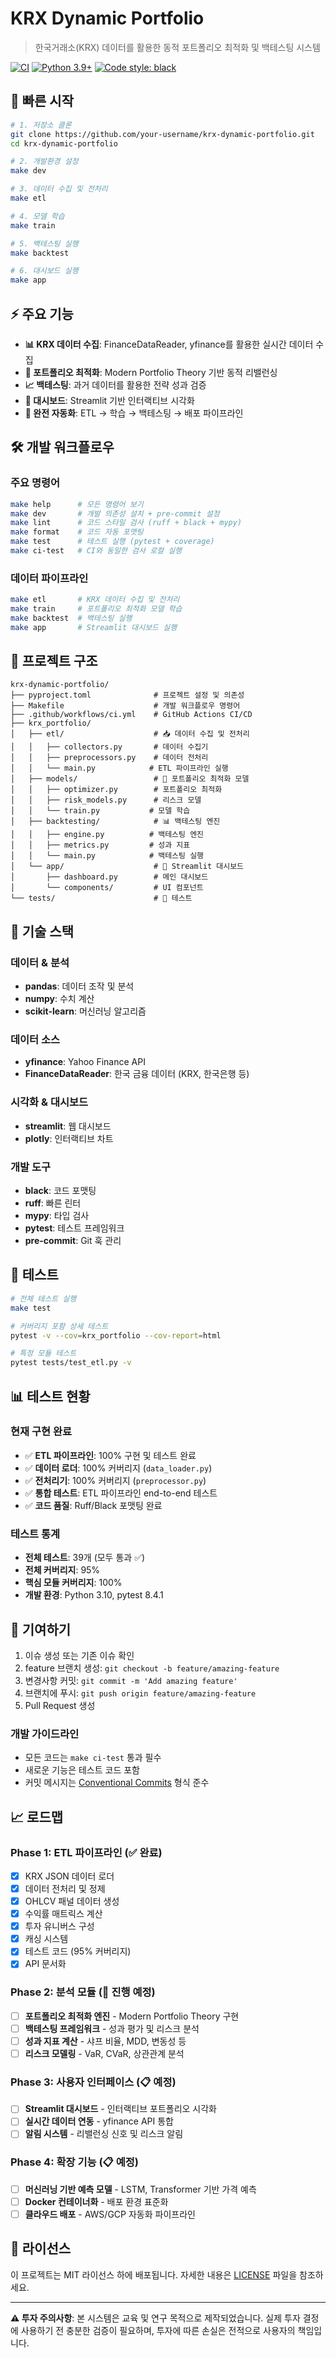 # KRX Dynamic Portfolio

> 한국거래소(KRX) 데이터를 활용한 동적 포트폴리오 최적화 및 백테스팅 시스템

[![CI](https://github.com/your-username/krx-dynamic-portfolio/actions/workflows/ci.yml/badge.svg)](https://github.com/your-username/krx-dynamic-portfolio/actions/workflows/ci.yml)
[![Python 3.9+](https://img.shields.io/badge/python-3.9+-blue.svg)](https://www.python.org/downloads/)
[![Code style: black](https://img.shields.io/badge/code%20style-black-000000.svg)](https://github.com/psf/black)

## 🚀 빠른 시작

```bash
# 1. 저장소 클론
git clone https://github.com/your-username/krx-dynamic-portfolio.git
cd krx-dynamic-portfolio

# 2. 개발환경 설정
make dev

# 3. 데이터 수집 및 전처리
make etl

# 4. 모델 학습
make train

# 5. 백테스팅 실행
make backtest

# 6. 대시보드 실행
make app
```

## ⚡ 주요 기능

- **📊 KRX 데이터 수집**: FinanceDataReader, yfinance를 활용한 실시간 데이터 수집
- **🧠 포트폴리오 최적화**: Modern Portfolio Theory 기반 동적 리밸런싱
- **📈 백테스팅**: 과거 데이터를 활용한 전략 성과 검증
- **🎯 대시보드**: Streamlit 기반 인터랙티브 시각화
- **🔧 완전 자동화**: ETL → 학습 → 백테스팅 → 배포 파이프라인

## 🛠️ 개발 워크플로우

### 주요 명령어
```bash
make help      # 모든 명령어 보기
make dev       # 개발 의존성 설치 + pre-commit 설정
make lint      # 코드 스타일 검사 (ruff + black + mypy)
make format    # 코드 자동 포맷팅
make test      # 테스트 실행 (pytest + coverage)
make ci-test   # CI와 동일한 검사 로컬 실행
```

### 데이터 파이프라인
```bash
make etl       # KRX 데이터 수집 및 전처리
make train     # 포트폴리오 최적화 모델 학습
make backtest  # 백테스팅 실행
make app       # Streamlit 대시보드 실행
```

## 📁 프로젝트 구조

```
krx-dynamic-portfolio/
├── pyproject.toml              # 프로젝트 설정 및 의존성
├── Makefile                    # 개발 워크플로우 명령어
├── .github/workflows/ci.yml    # GitHub Actions CI/CD
├── krx_portfolio/
│   ├── etl/                    # 📥 데이터 수집 및 전처리
│   │   ├── collectors.py       # 데이터 수집기
│   │   ├── preprocessors.py    # 데이터 전처리
│   │   └── main.py            # ETL 파이프라인 실행
│   ├── models/                 # 🧠 포트폴리오 최적화 모델
│   │   ├── optimizer.py        # 포트폴리오 최적화
│   │   ├── risk_models.py      # 리스크 모델
│   │   └── train.py           # 모델 학습
│   ├── backtesting/            # 📊 백테스팅 엔진
│   │   ├── engine.py          # 백테스팅 엔진
│   │   ├── metrics.py         # 성과 지표
│   │   └── main.py            # 백테스팅 실행
│   └── app/                    # 🎨 Streamlit 대시보드
│       ├── dashboard.py        # 메인 대시보드
│       └── components/         # UI 컴포넌트
└── tests/                      # 🧪 테스트
```

## 🔧 기술 스택

### 데이터 & 분석
- **pandas**: 데이터 조작 및 분석
- **numpy**: 수치 계산
- **scikit-learn**: 머신러닝 알고리즘

### 데이터 소스
- **yfinance**: Yahoo Finance API
- **FinanceDataReader**: 한국 금융 데이터 (KRX, 한국은행 등)

### 시각화 & 대시보드
- **streamlit**: 웹 대시보드
- **plotly**: 인터랙티브 차트

### 개발 도구
- **black**: 코드 포맷팅
- **ruff**: 빠른 린터
- **mypy**: 타입 검사
- **pytest**: 테스트 프레임워크
- **pre-commit**: Git 훅 관리

## 🧪 테스트

```bash
# 전체 테스트 실행
make test

# 커버리지 포함 상세 테스트
pytest -v --cov=krx_portfolio --cov-report=html

# 특정 모듈 테스트
pytest tests/test_etl.py -v
```

## 📊 테스트 현황

### 현재 구현 완료
- ✅ **ETL 파이프라인**: 100% 구현 및 테스트 완료
- ✅ **데이터 로더**: 100% 커버리지 (`data_loader.py`)
- ✅ **전처리기**: 100% 커버리지 (`preprocessor.py`)
- ✅ **통합 테스트**: ETL 파이프라인 end-to-end 테스트
- ✅ **코드 품질**: Ruff/Black 포맷팅 완료

### 테스트 통계
- **전체 테스트**: 39개 (모두 통과 ✅)
- **전체 커버리지**: 95%
- **핵심 모듈 커버리지**: 100%
- **개발 환경**: Python 3.10, pytest 8.4.1

## 🤝 기여하기

1. 이슈 생성 또는 기존 이슈 확인
2. feature 브랜치 생성: `git checkout -b feature/amazing-feature`
3. 변경사항 커밋: `git commit -m 'Add amazing feature'`
4. 브랜치에 푸시: `git push origin feature/amazing-feature`
5. Pull Request 생성

### 개발 가이드라인
- 모든 코드는 `make ci-test` 통과 필수
- 새로운 기능은 테스트 코드 포함
- 커밋 메시지는 [Conventional Commits](https://conventionalcommits.org/) 형식 준수

## 📈 로드맵

### Phase 1: ETL 파이프라인 (✅ 완료)
- [x] KRX JSON 데이터 로더
- [x] 데이터 전처리 및 정제
- [x] OHLCV 패널 데이터 생성
- [x] 수익률 매트릭스 계산
- [x] 투자 유니버스 구성
- [x] 캐싱 시스템
- [x] 테스트 코드 (95% 커버리지)
- [x] API 문서화

### Phase 2: 분석 모듈 (🚧 진행 예정)
- [ ] **포트폴리오 최적화 엔진** - Modern Portfolio Theory 구현
- [ ] **백테스팅 프레임워크** - 성과 평가 및 리스크 분석
- [ ] **성과 지표 계산** - 샤프 비율, MDD, 변동성 등
- [ ] **리스크 모델링** - VaR, CVaR, 상관관계 분석

### Phase 3: 사용자 인터페이스 (📋 예정) 
- [ ] **Streamlit 대시보드** - 인터랙티브 포트폴리오 시각화
- [ ] **실시간 데이터 연동** - yfinance API 통합
- [ ] **알림 시스템** - 리밸런싱 신호 및 리스크 알림

### Phase 4: 확장 기능 (📋 예정)
- [ ] **머신러닝 기반 예측 모델** - LSTM, Transformer 기반 가격 예측
- [ ] **Docker 컨테이너화** - 배포 환경 표준화
- [ ] **클라우드 배포** - AWS/GCP 자동화 파이프라인

## 📄 라이선스

이 프로젝트는 MIT 라이선스 하에 배포됩니다. 자세한 내용은 [LICENSE](LICENSE) 파일을 참조하세요.

---

**⚠️ 투자 주의사항**: 본 시스템은 교육 및 연구 목적으로 제작되었습니다. 실제 투자 결정에 사용하기 전 충분한 검증이 필요하며, 투자에 따른 손실은 전적으로 사용자의 책임입니다.